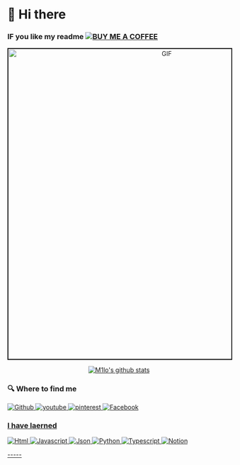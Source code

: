 ### <h1>👋 Hi there</h1>
### IF you like my readme <a href="https://github.com/geniusTechie" target="_blank"><img alt="BUY ME A COFFEE" src="https://img.shields.io/badge/Buy_Me_A_Coffee-FFDD00?style=for-the-badge&logo=buy-me-a-coffee&logoColor=black" />

<div align="center">
<img hight="300" width="700" alt="GIF" border="2px solid" align="center" src="https://github.com/geniusTechie/geniusTechie/assets/143072064/0e2e35af-4335-45f6-a178-58cd4afcb4f7">
</div>

<p align="center">
  <a href="https://github.com/EZ7-easy"><img src="https://github-readme-stats.vercel.app/api?username=EZ7-easy&hide_border=true&show_icons=true" alt="M1lo's github stats"></a>
</p>

<h3>🔍 Where to find me</h3>
<p><a href="https://github.com/geniusTechie" target="_blank"><img alt="Github" src="https://img.shields.io/badge/GitHub-%2312100E.svg?&style=for-the-badge&logo=Github&logoColor=white" /> <a href="https://www.youtube.com/channel/UCbFqybp90jWqOleAOqq3-ow.com" target="_blank"><img alt="youtube" src="https://img.shields.io/badge/YouTube-FF0000?style=for-the-badge&logo=youtube&logoColor=white" />
	<a href="https://pinterest.com" target="_blank"><img alt="pinterest" src="https://img.shields.io/badge/Pinterest-%23E60023.svg?&style=for-the badge&logo=Pinterest&logoColor=white" />
	<a href="https://facebook.com" target="_blank"><img alt="Facebook" src="https://img.shields.io/badge/Facebook-1877F2?style=for-the-badge&logo=facebook&logoColor=white" />
</p>

<h3>I have laerned</h3>
<p>
	<a href="#" target="_blank"><img alt="Html" src="https://img.shields.io/badge/HTML5-E34F26?style=for-the-badge&logo=html5&logoColor=white" /> 
	<a href="#" target="_blank"><img alt="Javascript" src="https://img.shields.io/badge/JavaScript-323330?style=for-the-badge&logo=javascript&logoColor=F7DF1E" /> 
	<a href="#" target="_blank"><img alt="Json" src="https://img.shields.io/badge/json-5E5C5C?style=for-the-badge&logo=json&logoColor=white" /> 
	<a href="#" target="_blank"><img alt="Python" src="https://img.shields.io/badge/Python-FFD43B?style=for-the-badge&logo=python&logoColor=blue" /> 
	<a href="#" target="_blank"><img alt="Typescript" src="https://img.shields.io/badge/TypeScript-007ACC?style=for-the-badge&logo=typescript&logoColor=white" /> 
	<a href="#" target="_blank"><img alt="Notion" src="https://img.shields.io/badge/Notion-000000?style=for-the-badge&logo=notion&logoColor=white" /> 
</p>
-----

